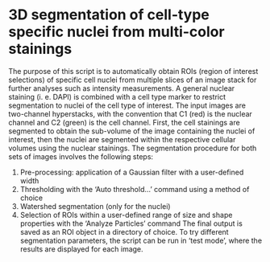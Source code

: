 # 3D segmentation of cell-type specific nuclei from multi-color stainings

The purpose of this script is to automatically obtain ROIs (region of interest selections) of specific cell nuclei from multiple slices of an image stack for further analyses such as intensity measurements.
A general nuclear staining (i. e. DAPI) is combined with a cell type marker to restrict segmentation to nuclei of the cell type of interest.
The input images are two-channel hyperstacks, with the convention that C1 (red) is the nuclear channel and C2 (green) is the cell channel.
First, the cell stainings are segmented to obtain the sub-volume of the image containing the nuclei of interest, then the nuclei are segmented within the respective cellular volumes using the nuclear stainings.
The segmentation procedure for both sets of images involves the following steps:
1. Pre-processing: application of a Gaussian filter with a user-defined width
2. Thresholding with the ‘Auto threshold…’ command using a method of choice
3. Watershed segmentation (only for the nuclei)
4. Selection of ROIs within a user-defined range of size and shape properties with the ‘Analyze Particles’ command
The final output is saved as an ROI object in a directory of choice. To try different segmentation parameters, the script can be run in ‘test mode’, where the results are displayed for each image.
